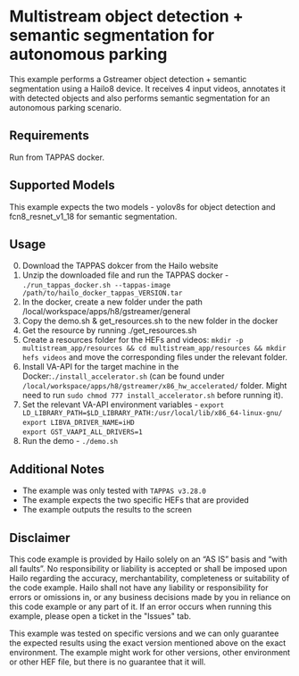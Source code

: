 Multistream object detection + semantic segmentation for autonomous parking
================

This example performs a Gstreamer object detection + semantic segmentation using a Hailo8 device.
It receives 4 input videos, annotates it with detected objects and also performs semantic segmentation for an autonomous parking scenario.

Requirements
------------

Run from TAPPAS docker. 

Supported Models
----------------

This example expects the two models - yolov8s for object detection and fcn8_resnet_v1_18 for semantic segmentation. 

Usage
-----

0. Download the TAPPAS dokcer from the Hailo website
1. Unzip the downloaded file and run the TAPPAS docker - `./run_tappas_docker.sh --tappas-image /path/to/hailo_docker_tappas_VERSION.tar`
2. In the docker, create a new folder under the path /local/workspace/apps/h8/gstreamer/general
3. Copy the demo.sh & get_resources.sh to the new folder in the docker
4. Get the resource by running ./get_resources.sh
5. Create a resources folder for the HEFs and videos: `mkdir -p multistream_app/resources && cd multistream_app/resources && mkdir hefs videos` and move the corresponding files under the relevant folder.
6. Install VA-API for the target machine in the Docker:`./install_accelerator.sh` (can be found under ``/local/workspace/apps/h8/gstreamer/x86_hw_accelerated/`` folder. Might need to run `sudo chmod 777 install_accelerator.sh` before running it).
7. Set the relevant VA-API environment variables - 
`export LD_LIBRARY_PATH=$LD_LIBRARY_PATH:/usr/local/lib/x86_64-linux-gnu/`<br/>
`export LIBVA_DRIVER_NAME=iHD`<br/>
`export GST_VAAPI_ALL_DRIVERS=1`<br/>
8. Run the demo - `./demo.sh`


Additional Notes
----------------

- The example was only tested with ``TAPPAS v3.28.0``
- The example expects the two specific HEFs that are provided
- The example outputs the results to the screen 

Disclaimer
----------
This code example is provided by Hailo solely on an “AS IS” basis and “with all faults”. No responsibility or liability is accepted or shall be imposed upon Hailo regarding the accuracy, merchantability, completeness or suitability of the code example. Hailo shall not have any liability or responsibility for errors or omissions in, or any business decisions made by you in reliance on this code example or any part of it. If an error occurs when running this example, please open a ticket in the "Issues" tab.

This example was tested on specific versions and we can only guarantee the expected results using the exact version mentioned above on the exact environment. The example might work for other versions, other environment or other HEF file, but there is no guarantee that it will.
